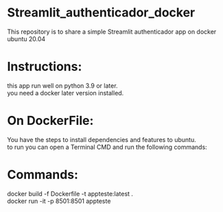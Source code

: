 # Streamlit_authenticador_docker
This repository is to share a simple Streamlit authenticador app on docker ubuntu 20.04 <br >


# Instructions: <br >
this app run well on python 3.9 or later.<br >
you need a docker later version installed.<br >

# On DockerFile: <br >
You have the steps to install dependencies and features to ubuntu.<br >
to run you can open a Terminal CMD and run the following commands:<br >

# Commands:
docker build -f Dockerfile -t appteste:latest .<br >
docker run -it -p 8501:8501 appteste
